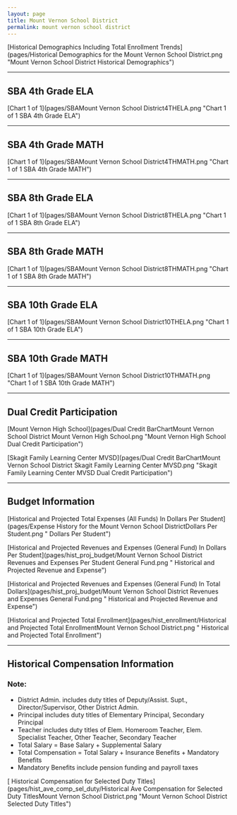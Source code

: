 ```yaml
---
layout: page
title: Mount Vernon School District
permalink: mount vernon school district
---
```



[Historical Demographics Including Total Enrollment Trends](pages/Historical Demographics for the Mount Vernon School District.png "Mount Vernon School District Historical Demographics")

___

## SBA 4th Grade ELA

[Chart 1 of 1](pages/SBAMount Vernon School District4THELA.png "Chart 1 of 1 SBA 4th Grade ELA")


___

## SBA 4th Grade MATH

[Chart 1 of 1](pages/SBAMount Vernon School District4THMATH.png "Chart 1 of 1 SBA 4th Grade MATH")


___

## SBA 8th Grade ELA

[Chart 1 of 1](pages/SBAMount Vernon School District8THELA.png "Chart 1 of 1 SBA 8th Grade ELA")


___

## SBA 8th Grade MATH

[Chart 1 of 1](pages/SBAMount Vernon School District8THMATH.png "Chart 1 of 1 SBA 8th Grade MATH")


___

## SBA 10th Grade ELA

[Chart 1 of 1](pages/SBAMount Vernon School District10THELA.png "Chart 1 of 1 SBA 10th Grade ELA")


___

## SBA 10th Grade MATH

[Chart 1 of 1](pages/SBAMount Vernon School District10THMATH.png "Chart 1 of 1 SBA 10th Grade MATH")


___

## Dual Credit Participation

[Mount Vernon High School](pages/Dual Credit BarChartMount Vernon School District Mount Vernon High School.png "Mount Vernon High School Dual Credit Participation")

[Skagit Family Learning Center MVSD](pages/Dual Credit BarChartMount Vernon School District Skagit Family Learning Center MVSD.png "Skagit Family Learning Center MVSD Dual Credit Participation")


___

## Budget Information

[Historical and Projected Total Expenses (All Funds) In Dollars Per Student](pages/Expense History for the Mount Vernon School DistrictDollars Per Student.png " Dollars Per Student")

[Historical and Projected Revenues and Expenses (General Fund) In Dollars Per Student](pages/hist_proj_budget/Mount Vernon School District Revenues and Expenses Per Student General Fund.png " Historical and Projected Revenue and Expense")

[Historical and Projected Revenues and Expenses (General Fund) In Total Dollars](pages/hist_proj_budget/Mount Vernon School District Revenues and Expenses General Fund.png " Historical and Projected Revenue and Expense")

[Historical and Projected Total Enrollment](pages/hist_enrollment/Historical and Projected Total EnrollmentMount Vernon School District.png " Historical and Projected Total Enrollment")


___

## Historical Compensation Information
### Note:
- District Admin. includes duty titles of Deputy/Assist. Supt., Director/Supervisor, Other District Admin.
- Principal includes duty titles of Elementary Principal, Secondary Principal
- Teacher includes duty titles of Elem. Homeroom Teacher, Elem. Specialist Teacher, Other Teacher, Secondary Teacher
- Total Salary = Base Salary + Supplemental Salary
- Total Compensation = Total Salary + Insurance Benefits + Mandatory Benefits
- Mandatory Benefits include pension funding and payroll taxes

[ Historical Compensation for Selected Duty Titles](pages/hist_ave_comp_sel_duty/Historical Ave Compensation for Selected Duty TitlesMount Vernon School District.png "Mount Vernon School District Selected Duty Titles")


